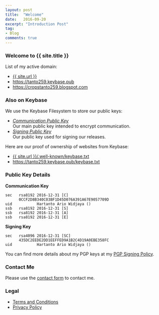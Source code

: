 ```yaml
---
layout: post
title:  "Welcome"
date:   2016-09-20
excerpt: "Introduction Post"
tag:
- Blog
comments: true
---
```


### Welcome to {{ site.title }}

List of my active domain:
* <a href="{{ site.url }}" rel="noopener noreferrer">{{ site.url }}</a>
* <a href="https://tanto259.keybase.pub" rel="noopener noreferrer">https://tanto259.keybase.pub</a>
* <a href="https://cropstanto259.blogspot.com" rel="noopener nofollow noreferrer">https://cropstanto259.blogspot.com</a>

### Also on Keybase

We use the Keybase Filesystem to store our public keys:
* <i><a href="https://tanto259.keybase.pub/publickey.html" rel="noopener noreferrer">Communication Public Key</a></i><br/>
  Our main public key intended to encrypt communication.
* <i><a href="https://tanto259.keybase.pub/signingkey.html" rel="noopener noreferrer">Signing Public Key</a></i><br/>
  Our public key used for signing our releases.

Here are our proof of ownership of websites from Keybase:
* <a href="{{ site.url }}/.well-known/keybase.txt" rel="noopener noreferrer">{{ site.url }}/.well-known/keybase.txt</a>
* <a href="https://tanto259.keybase.pub/keybase.txt" rel="noopener noreferrer">https://tanto259.keybase.pub/keybase.txt</a>

### Public Key Details

<strong>Communication Key</strong>
<pre><code>sec   rsa8192 2016-12-31 [C]
      0CCF2D8B340C03BF1D45D076A391A67E9057709D
uid           Hartanto Ario Widjaya (<span class="mailnolink" mail="4@?E24EoE2?E@adh]?2>6"></span>)
ssb   rsa8192 2016-12-31 [S]
ssb   rsa8192 2016-12-31 [A]
ssb   rsa8192 2016-12-31 [E]
</code></pre>
<strong>Signing Key</strong>
<pre><code>sec   rsa4096 2016-12-31 [SC]
      435DC2EEDE2DD1EEFFED9A1B2C4D19A0EBE358FC
uid           Hartanto Ario Widjaya (<span class="mailnolink" mail="4@?E24EoE2?E@adh]?2>6"></span>)
</code></pre>
You can find more details about my PGP keys at my <a href="{{ site.url }}/pgp" rel="noopener noreferrer">PGP Signing Policy</a>.

### Contact Me

Please use the <a href="{{ site.url }}/contact" rel="noopener noreferrer">contact form</a> to contact me.

### Legal

* <a href="{{ site.url }}/terms" rel="noopener noreferrer">Terms and Conditions</a>
* <a href="{{ site.url }}/privacy" rel="noopener noreferrer">Privacy Policy</a>
